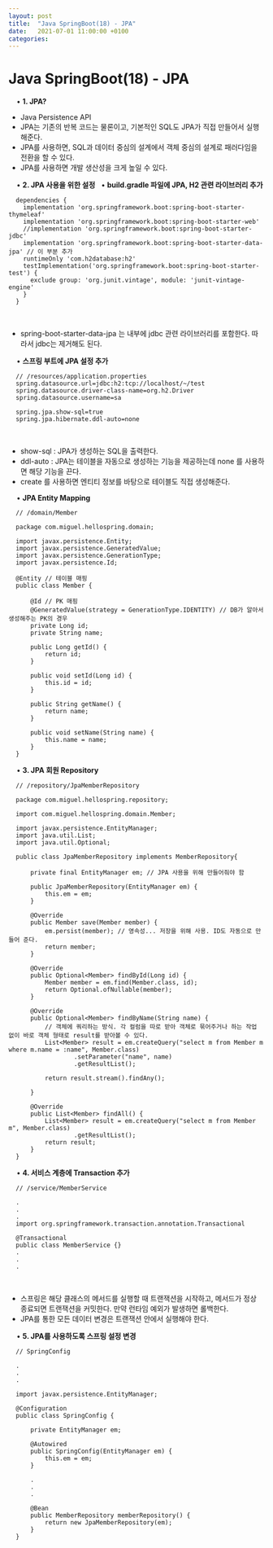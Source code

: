 ```yaml
---
layout: post
title:  "Java SpringBoot(18) - JPA"
date:   2021-07-01 11:00:00 +0100
categories:
---
```


# Java SpringBoot(18) - JPA
&nbsp;
&nbsp;
• **1. JPA?**
&nbsp;
- Java Persistence API
- JPA는 기존의 반복 코드는 물론이고, 기본적인 SQL도 JPA가 직접 만들어서 실행해준다.
- JPA를 사용하면, SQL과 데이터 중심의 설계에서 객체 중심의 설계로 패러다임을 전환을 할 수 있다. 
- JPA를 사용하면 개발 생산성을 크게 높일 수 있다.

&nbsp;
&nbsp;
• **2. JPA 사용을 위한 설정**
&nbsp;
• **build.gradle 파일에 JPA, H2 관련 라이브러리 추가**
```
  dependencies {
    implementation 'org.springframework.boot:spring-boot-starter-thymeleaf'
    implementation 'org.springframework.boot:spring-boot-starter-web'
    //implementation 'org.springframework.boot:spring-boot-starter-jdbc' 
    implementation 'org.springframework.boot:spring-boot-starter-data-jpa' // 이 부분 추가
    runtimeOnly 'com.h2database:h2' 
    testImplementation('org.springframework.boot:spring-boot-starter-test') {
      exclude group: 'org.junit.vintage', module: 'junit-vintage-engine'
    }
  }

```
&nbsp;
- spring-boot-starter-data-jpa 는 내부에 jdbc 관련 라이브러리를 포함한다. 따라서 jdbc는 제거해도 된다.

&nbsp;
&nbsp;
• **스프링 부트에 JPA 설정 추가**
```
  // /resources/application.properties
  spring.datasource.url=jdbc:h2:tcp://localhost/~/test
  spring.datasource.driver-class-name=org.h2.Driver
  spring.datasource.username=sa

  spring.jpa.show-sql=true
  spring.jpa.hibernate.ddl-auto=none
```
&nbsp;
- show-sql : JPA가 생성하는 SQL을 출력한다.
- ddl-auto : JPA는 테이블을 자동으로 생성하는 기능을 제공하는데 none 를 사용하면 해당 기능을 끈다.
- create 를 사용하면 엔티티 정보를 바탕으로 테이블도 직접 생성해준다.

&nbsp;
&nbsp;
• **JPA Entity Mapping**
```
  // /domain/Member

  package com.miguel.hellospring.domain;

  import javax.persistence.Entity;
  import javax.persistence.GeneratedValue;
  import javax.persistence.GenerationType;
  import javax.persistence.Id;

  @Entity // 테이블 매핑
  public class Member {

      @Id // PK 매핑
      @GeneratedValue(strategy = GenerationType.IDENTITY) // DB가 알아서 생성해주는 PK의 경우
      private Long id;
      private String name;

      public Long getId() {
          return id;
      }

      public void setId(Long id) {
          this.id = id;
      }

      public String getName() {
          return name;
      }

      public void setName(String name) {
          this.name = name;
      }
  }

```
&nbsp;
&nbsp;
• **3. JPA 회원 Repository**
```
  // /repository/JpaMemberRepository

  package com.miguel.hellospring.repository;

  import com.miguel.hellospring.domain.Member;

  import javax.persistence.EntityManager;
  import java.util.List;
  import java.util.Optional;

  public class JpaMemberRepository implements MemberRepository{

      private final EntityManager em; // JPA 사용을 위해 만들어줘야 함

      public JpaMemberRepository(EntityManager em) {
          this.em = em;
      }

      @Override
      public Member save(Member member) {
          em.persist(member); // 영속성... 저장을 위해 사용. ID도 자동으로 만들어 준다.
          return member;
      }

      @Override
      public Optional<Member> findById(Long id) {
          Member member = em.find(Member.class, id);
          return Optional.ofNullable(member);
      }

      @Override
      public Optional<Member> findByName(String name) {
          // 객체에 쿼리하는 방식. 각 컬럼을 따로 받아 객체로 묶어주거나 하는 작업 없이 바로 객체 형태로 result를 받아볼 수 있다.
          List<Member> result = em.createQuery("select m from Member m where m.name = :name", Member.class)
                  .setParameter("name", name)
                  .getResultList();

          return result.stream().findAny();

      }

      @Override
      public List<Member> findAll() {
          List<Member> result = em.createQuery("select m from Member m", Member.class)
                  .getResultList();
          return result;
      }
  }

```
&nbsp;
&nbsp;
• **4. 서비스 계층에 Transaction 추가**
```
  // /service/MemberService
  
  .
  .
  .
  import org.springframework.transaction.annotation.Transactional

  @Transactional
  public class MemberService {}
  .
  .
  .

```
&nbsp;
- 스프링은 해당 클래스의 메서드를 실행할 때 트랜잭션을 시작하고, 메서드가 정상 종료되면 트랜잭션을 커밋한다. 만약 런타임 예외가 발생하면 롤백한다.
- JPA를 통한 모든 데이터 변경은 트랜잭션 안에서 실행해야 한다.

&nbsp;
&nbsp;
• **5. JPA를 사용하도록 스프링 설정 변경**
```
  // SpringConfig

  .
  .
  .

  import javax.persistence.EntityManager;

  @Configuration
  public class SpringConfig {

      private EntityManager em;

      @Autowired
      public SpringConfig(EntityManager em) {
          this.em = em;
      }

      .
      .
      .

      @Bean
      public MemberRepository memberRepository() {
          return new JpaMemberRepository(em);
      }
  }

```


